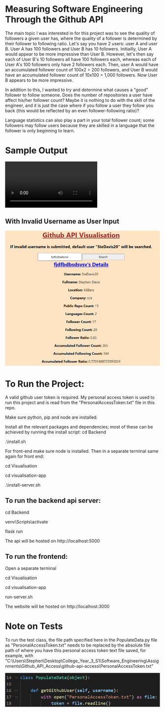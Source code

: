 # Measuring Software Engineering Through the Github API
The main topic I was interested in for this project was to see the quality of followers a given user has, where the quality of a follower is determined by their follower to following ratio. Let's say you have 2 users: user A and user B. User A has 100 followers and User B has 10 followers. Initiailly, User A would appear to be more impressive than User B. However, let's then say each of User B's 10 followers all have 100 followers each, whereas each of User A's 100 followers only have 2 followers each. Then, user A would have an accumulated follower count of 100x2 = 200 followers, and User B would have an accumulated follower count of 10x100 = 1,000 followers. Now User B appears to be more impressive.


In addition to this, I wanted to try and determine what causes a "good" follower to follow someone. Does the number of repositories a user have affect his/her follower count? Maybe it is nothing to do with the skill of the engineer, and it is just the case where if you follow a user they follow you back (this would be reflected by an even follower-following ratio)?


Language statistics can also play a part in your total follower count; some followers may follow users because they are skilled in a language that the follower is only beginning to learn.


# Sample Output
![Screen recording demonstration of project](https://github.com/SteDavis20/github-api-access/blob/main/demo-compressed.mp4?raw=true)

## With Invalid Username as User Input
![Screenshot of demonstration for when invalid username is inputted](https://github.com/SteDavis20/github-api-access/blob/main/invalid-username-image.PNG?raw=true)


# To Run the Project:
A valid github user token is required. My personal access token is used to run this project and is read from the "PersonalAccessToken.txt" file in this repo.

Make sure python, pip and node are installed.

Install all the relevant packages and dependencies; most of these can be achieved by running the install script:
cd Backend

.\install.sh


For front-end make sure node is installed.
Then in a separate terminal same again for front end:

cd Visualisation

cd visualisation-app

.\install-server.sh

## To run the backend api server:
cd Backend

venv\Scripts\activate

flask run


The api will be hosted on http://localhost:5000

## To run the frontend:
Open a separate terminal

cd Visualisation

cd visualisation-app

run-server.sh


The website will be hosted on http://localhost:3000


# Note on Tests
To run the test class, the file path specified here in the PopulateData.py file as "PersonalAccessToken.txt" needs to be replaced by the absolute file path of where you have this personal access token text file saved, for example, with "C:\Users\Stephen\Desktop\College_Year_3_S1\Software_Engineering\Assignments\Github_API_Access\github-api-access\PersonalAccessToken.txt"

![Screenshot of instructions for running unit tests](https://github.com/SteDavis20/github-api-access/blob/main/testing_instruction.png?raw=true)
